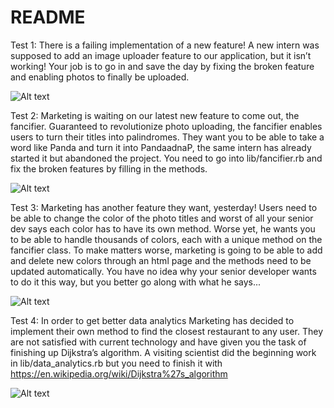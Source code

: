 # README

Test 1: There is a failing implementation of a new feature! A new intern was supposed to add an image uploader feature to our application, but it isn’t working! Your job is to go in and save the day by fixing the broken feature and enabling photos to finally be uploaded. 

![Alt text](https://raw.githubusercontent.com/jeanValverde/railstest/master/public/test1.JPG?raw=true "Test 1")


Test 2: Marketing is waiting on our latest new feature to come out, the fancifier. Guaranteed to revolutionize photo uploading, the fancifier enables users to turn their titles into palindromes. They want you to be able to take a word like Panda and turn it into PandaadnaP, the same intern has already started it but abandoned the project. You need to go into lib/fancifier.rb and fix the broken features by filling in the methods. 

![Alt text](https://raw.githubusercontent.com/jeanValverde/railstest/master/public/test2.JPG?raw=true "Test 2")

Test 3: Marketing has another feature they want, yesterday! Users need to be able to change the color of the photo titles and worst of all your senior dev says each color has to have its own method. Worse yet, he wants you to be able to handle thousands of colors, each with a unique method on the fancifier class. To make matters worse, marketing is going to be able to add and delete new colors through an html page and the methods need to be updated automatically. You have no idea why your senior developer wants to do it this way, but you better go along with what he says...

![Alt text](https://raw.githubusercontent.com/jeanValverde/railstest/master/public/test3.JPG?raw=true "Test 3")


Test 4: In order to get better data analytics Marketing has decided to implement their own method to find the closest restaurant to any user. They are not satisfied with current technology and have given you the task of finishing up Dijkstra’s algorithm. A visiting scientist did the beginning work in lib/data_analytics.rb but you need to finish it with https://en.wikipedia.org/wiki/Dijkstra%27s_algorithm

![Alt text](https://raw.githubusercontent.com/jeanValverde/railstest/master/public/test4.JPG?raw=true "Test 4")


